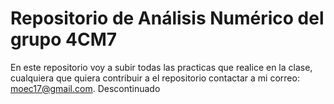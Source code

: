 # Repositorio de Análisis Numérico del grupo 4CM7
En este repositorio voy a subir todas las practicas que realice en la clase, cualquiera que quiera contribuir a el repositorio contactar a mi correo: <moec17@gmail.com>.
Descontinuado
